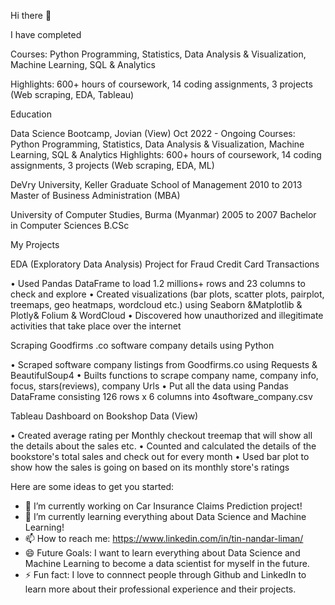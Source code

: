Hi there 👋  <data scientists>

I have completed

Courses: Python Programming, Statistics, Data Analysis & Visualization, Machine Learning, SQL & Analytics

Highlights: 600+ hours of coursework, 14 coding assignments, 3 projects (Web scraping, EDA, Tableau)


Education

Data Science Bootcamp, Jovian (View)                                                                                 Oct 2022 - Ongoing
Courses: Python Programming, Statistics, Data Analysis & Visualization, Machine Learning, SQL & Analytics
Highlights: 600+ hours of coursework, 14 coding assignments, 3 projects (Web scraping, EDA, ML)

DeVry University, Keller Graduate School of Management 				                                                              2010 to 2013
Master of Business Administration (MBA)

University of Computer Studies, Burma (Myanmar) 					                                                                  2005 to 2007
Bachelor in Computer Sciences B.CSc

My Projects

EDA (Exploratory Data Analysis) Project for Fraud Credit Card Transactions

•	Used Pandas DataFrame to load 1.2 millions+ rows and 23 columns to check and explore 
•	Created visualizations (bar plots, scatter plots, pairplot, treemaps, geo heatmaps, wordcloud etc.)  using Seaborn &Matplotlib & Plotly& Folium
& WordCloud
•	Discovered how unauthorized and illegitimate activities that take place over the internet

Scraping Goodfirms .co software company details using Python

•	Scraped software company listings from Goodfirms.co using Requests & BeautifulSoup4
•	Builts functions to scrape company name, company info, focus, stars(reviews), company Urls
•	Put all the data using Pandas DataFrame consisting 126 rows x 6 columns into 4software_company.csv

Tableau Dashboard on Bookshop Data (View) 

•	Created average rating per Monthly checkout treemap that will show all the details about the sales etc. 
•	Counted and calculated the details of the bookstore's total sales and check out for every month 
•	Used bar plot to show how the sales is going on based on its monthly store's ratings



Here are some ideas to get you started:

- 🔭 I’m currently working on Car Insurance Claims Prediction project!
- 🌱 I’m currently learning everything about Data Science and Machine Learning!
- 📫 How to reach me: https://www.linkedin.com/in/tin-nandar-liman/
- 😄 Future Goals: I want to learn everything about Data Science and Machine Learning to become a data scientist for myself in the future.
- ⚡ Fun fact: I love to connnect people through Github and LinkedIn to learn more about their professional experience and their projects.






